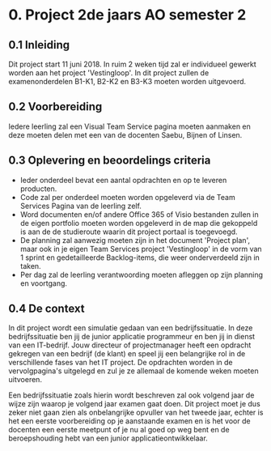 # 0. Project 2de jaars AO semester 2

## 0.1 Inleiding

Dit project start 11 juni 2018. In ruim 2 weken tijd zal er individueel gewerkt worden aan het project 'Vestingloop'.
In dit project zullen de examenonderdelen B1-K1, B2-K2 en B3-K3 moeten worden uitgevoerd. 

## 0.2 Voorbereiding

Iedere leerling zal een Visual Team Service pagina moeten aanmaken en deze moeten delen met een van de docenten Saebu, Bijnen of Linsen.

## 0.3 Oplevering en beoordelings criteria

- Ieder onderdeel bevat een aantal opdrachten en op te leveren producten.
- Code zal per onderdeel moeten worden opgeleverd via de Team Services Pagina van de leerling zelf.
- Word documenten en/of andere Office 365 of Visio bestanden zullen in de eigen portfolio moeten worden opgeleverd in de map die gekoppeld is aan de de studieroute waarin dit project portaal is toegevoegd. 
- De planning zal aanwezig moeten zijn in het document 'Project plan', maar ook in je eigen Team Services project 'Vestingloop' in de vorm van 1 sprint en gedetailleerde Backlog-items, die weer onderverdeeld zijn in taken.
- Per dag zal de leerling verantwoording moeten afleggen op zijn planning en voortgang. 

## 0.4 De context 

In dit project wordt een simulatie gedaan van een bedrijfssituatie. In deze bedrijfssituatie ben jij de junior applicatie programmeur en ben jij in dienst van een IT-bedrijf.
Jouw directeur of projectmanager heeft een opdracht gekregen van een bedrijf (de klant) en speel jij een belangrijke rol in de verschillende fases van het IT project.
De opdrachten worden in de vervolgpagina's uitgelegd en zul je ze allemaal de komende weken moeten uitvoeren.

Een bedrijfssituatie zoals hierin wordt beschreven zal ook volgend jaar de wijze zijn waarop je volgend jaar examen gaat doen.
Dit project moet je dus zeker niet gaan zien als onbelangrijke opvuller van het tweede jaar, echter is het een eerste voorbereiding op je aanstaande examen en is het voor de docenten een
eerste meetpunt of je nu al goed op weg bent en de beroepshouding hebt van een junior applicatieontwikkelaar.


